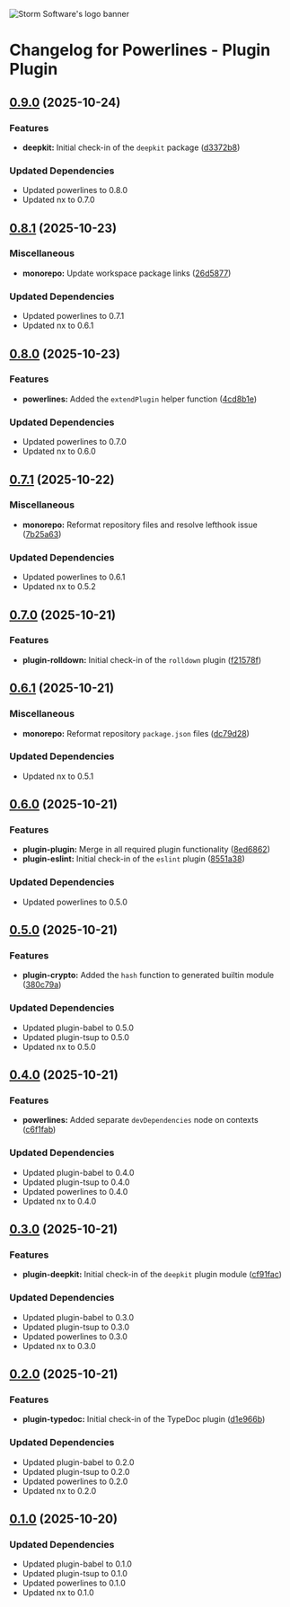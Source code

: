 ![Storm Software's logo banner](https://public.storm-cdn.com/brand-banner.png)

# Changelog for Powerlines - Plugin Plugin

## [0.9.0](https://github.com/storm-software/powerlines/releases/tag/plugin-plugin%400.9.0) (2025-10-24)

### Features

- **deepkit:** Initial check-in of the `deepkit` package
  ([d3372b8](https://github.com/storm-software/powerlines/commit/d3372b8))

### Updated Dependencies

- Updated powerlines to 0.8.0
- Updated nx to 0.7.0

## [0.8.1](https://github.com/storm-software/powerlines/releases/tag/plugin-plugin%400.8.1) (2025-10-23)

### Miscellaneous

- **monorepo:** Update workspace package links
  ([26d5877](https://github.com/storm-software/powerlines/commit/26d5877))

### Updated Dependencies

- Updated powerlines to 0.7.1
- Updated nx to 0.6.1

## [0.8.0](https://github.com/storm-software/powerlines/releases/tag/plugin-plugin%400.8.0) (2025-10-23)

### Features

- **powerlines:** Added the `extendPlugin` helper function
  ([4cd8b1e](https://github.com/storm-software/powerlines/commit/4cd8b1e))

### Updated Dependencies

- Updated powerlines to 0.7.0
- Updated nx to 0.6.0

## [0.7.1](https://github.com/storm-software/powerlines/releases/tag/plugin-plugin%400.7.1) (2025-10-22)

### Miscellaneous

- **monorepo:** Reformat repository files and resolve lefthook issue
  ([7b25a63](https://github.com/storm-software/powerlines/commit/7b25a63))

### Updated Dependencies

- Updated powerlines to 0.6.1
- Updated nx to 0.5.2

## [0.7.0](https://github.com/storm-software/powerlines/releases/tag/plugin-plugin%400.7.0) (2025-10-21)

### Features

- **plugin-rolldown:** Initial check-in of the `rolldown` plugin
  ([f21578f](https://github.com/storm-software/powerlines/commit/f21578f))

## [0.6.1](https://github.com/storm-software/powerlines/releases/tag/plugin-plugin%400.6.1) (2025-10-21)

### Miscellaneous

- **monorepo:** Reformat repository `package.json` files
  ([dc79d28](https://github.com/storm-software/powerlines/commit/dc79d28))

### Updated Dependencies

- Updated nx to 0.5.1

## [0.6.0](https://github.com/storm-software/powerlines/releases/tag/plugin-plugin%400.6.0) (2025-10-21)

### Features

- **plugin-plugin:** Merge in all required plugin functionality
  ([8ed6862](https://github.com/storm-software/powerlines/commit/8ed6862))
- **plugin-eslint:** Initial check-in of the `eslint` plugin
  ([8551a38](https://github.com/storm-software/powerlines/commit/8551a38))

### Updated Dependencies

- Updated powerlines to 0.5.0

## [0.5.0](https://github.com/storm-software/powerlines/releases/tag/plugin-plugin%400.5.0) (2025-10-21)

### Features

- **plugin-crypto:** Added the `hash` function to generated builtin module
  ([380c79a](https://github.com/storm-software/powerlines/commit/380c79a))

### Updated Dependencies

- Updated plugin-babel to 0.5.0
- Updated plugin-tsup to 0.5.0
- Updated nx to 0.5.0

## [0.4.0](https://github.com/storm-software/powerlines/releases/tag/plugin-plugin%400.4.0) (2025-10-21)

### Features

- **powerlines:** Added separate `devDependencies` node on contexts
  ([c6f1fab](https://github.com/storm-software/powerlines/commit/c6f1fab))

### Updated Dependencies

- Updated plugin-babel to 0.4.0
- Updated plugin-tsup to 0.4.0
- Updated powerlines to 0.4.0
- Updated nx to 0.4.0

## [0.3.0](https://github.com/storm-software/powerlines/releases/tag/plugin-plugin%400.3.0) (2025-10-21)

### Features

- **plugin-deepkit:** Initial check-in of the `deepkit` plugin module
  ([cf91fac](https://github.com/storm-software/powerlines/commit/cf91fac))

### Updated Dependencies

- Updated plugin-babel to 0.3.0
- Updated plugin-tsup to 0.3.0
- Updated powerlines to 0.3.0
- Updated nx to 0.3.0

## [0.2.0](https://github.com/storm-software/powerlines/releases/tag/plugin-plugin%400.2.0) (2025-10-21)

### Features

- **plugin-typedoc:** Initial check-in of the TypeDoc plugin
  ([d1e966b](https://github.com/storm-software/powerlines/commit/d1e966b))

### Updated Dependencies

- Updated plugin-babel to 0.2.0
- Updated plugin-tsup to 0.2.0
- Updated powerlines to 0.2.0
- Updated nx to 0.2.0

## [0.1.0](https://github.com/storm-software/powerlines/releases/tag/plugin-plugin%400.1.0) (2025-10-20)

### Updated Dependencies

- Updated plugin-babel to 0.1.0
- Updated plugin-tsup to 0.1.0
- Updated powerlines to 0.1.0
- Updated nx to 0.1.0
